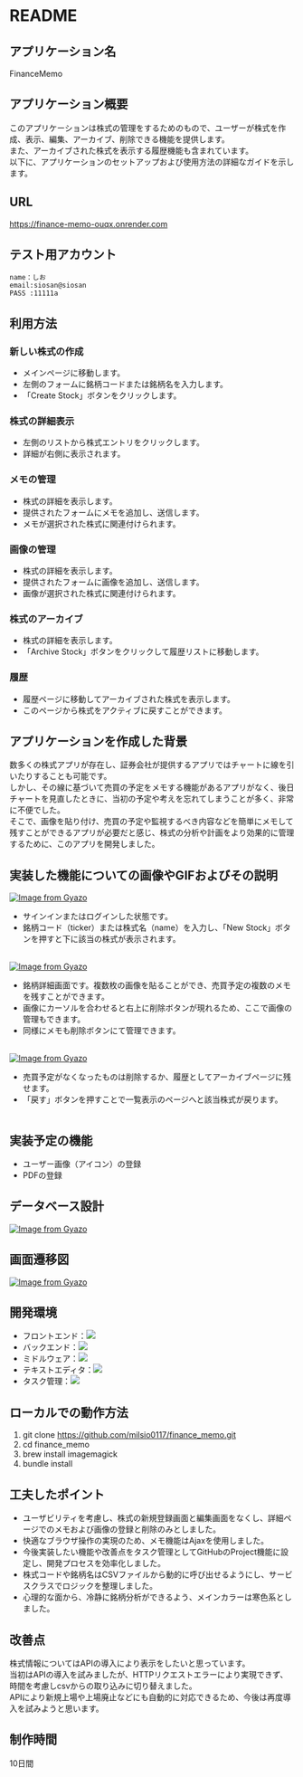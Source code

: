 # README

## アプリケーション名
FinanceMemo

## アプリケーション概要
このアプリケーションは株式の管理をするためのもので、ユーザーが株式を作成、表示、編集、アーカイブ、削除できる機能を提供します。  
また、アーカイブされた株式を表示する履歴機能も含まれています。  
以下に、アプリケーションのセットアップおよび使用方法の詳細なガイドを示します。

## URL
https://finance-memo-ouqx.onrender.com

## テスト用アカウント
	name：しお
	email:siosan@siosan  
	PASS :11111a

## 利用方法

### 新しい株式の作成
* メインページに移動します。
* 左側のフォームに銘柄コードまたは銘柄名を入力します。
* 「Create Stock」ボタンをクリックします。

### 株式の詳細表示
* 左側のリストから株式エントリをクリックします。
* 詳細が右側に表示されます。

### メモの管理
* 株式の詳細を表示します。
* 提供されたフォームにメモを追加し、送信します。
* メモが選択された株式に関連付けられます。

### 画像の管理
* 株式の詳細を表示します。
* 提供されたフォームに画像を追加し、送信します。
* 画像が選択された株式に関連付けられます。

### 株式のアーカイブ
* 株式の詳細を表示します。
* 「Archive Stock」ボタンをクリックして履歴リストに移動します。

### 履歴
* 履歴ページに移動してアーカイブされた株式を表示します。
* このページから株式をアクティブに戻すことができます。

## アプリケーションを作成した背景
数多くの株式アプリが存在し、証券会社が提供するアプリではチャートに線を引いたりすることも可能です。  
しかし、その線に基づいて売買の予定をメモする機能があるアプリがなく、後日チャートを見直したときに、当初の予定や考えを忘れてしまうことが多く、非常に不便でした。  
そこで、画像を貼り付け、売買の予定や監視するべき内容などを簡単にメモして残すことができるアプリが必要だと感じ、株式の分析や計画をより効果的に管理するために、このアプリを開発しました。

## 実装した機能についての画像やGIFおよびその説明
[![Image from Gyazo](https://i.gyazo.com/972af5addfc3d05ad98c0cf986f351a8.png)](https://gyazo.com/972af5addfc3d05ad98c0cf986f351a8)
* サインインまたはログインした状態です。
* 銘柄コード（ticker）または株式名（name）を入力し、「New Stock」ボタンを押すと下に該当の株式が表示されます。
<br><br>

[![Image from Gyazo](https://i.gyazo.com/1231ab4f19509e660931122e5aef3e8a.png)](https://gyazo.com/1231ab4f19509e660931122e5aef3e8a)
* 銘柄詳細画面です。複数枚の画像を貼ることができ、売買予定の複数のメモを残すことができます。
* 画像にカーソルを合わせると右上に削除ボタンが現れるため、ここで画像の管理もできます。
* 同様にメモも削除ボタンにて管理できます。
<br><br>

[![Image from Gyazo](https://i.gyazo.com/02691272e5ec37ee75c426d3d0a6bc49.png)](https://gyazo.com/02691272e5ec37ee75c426d3d0a6bc49)
* 売買予定がなくなったものは削除するか、履歴としてアーカイブページに残せます。
* 「戻す」ボタンを押すことで一覧表示のページへと該当株式が戻ります。
<br><br>

## 実装予定の機能
* ユーザー画像（アイコン）の登録
* PDFの登録

## データベース設計
[![Image from Gyazo](https://i.gyazo.com/04e820add01a1d07d1d6ac1bab005077.png)](https://gyazo.com/04e820add01a1d07d1d6ac1bab005077)

## 画面遷移図
[![Image from Gyazo](https://i.gyazo.com/2b4f93ee88d20fea807af62d0b4aa507.png)](https://gyazo.com/2b4f93ee88d20fea807af62d0b4aa507)

## 開発環境
* フロントエンド：<img src="https://img.shields.io/badge/Javascript-276DC3.svg?logo=javascript&style=flat">
* バックエンド：<img src="https://img.shields.io/badge/-Rails-CC0000.svg?logo=rails&style=flat">
* ミドルウェア：<img src="https://img.shields.io/badge/-PostgreSQL-336791.svg?logo=postgresql&style=flat">
* テキストエディタ：<img src="https://img.shields.io/badge/-Visual%20Studio%20Code-007ACC.svg?logo=visual-studio-code&style=flat">
* タスク管理：<img src="https://img.shields.io/badge/-GitHub-181717.svg?logo=github&style=flat">

## ローカルでの動作方法
1. git clone https://github.com/milsio0117/finance_memo.git
2. cd finance_memo
3. brew install imagemagick
4. bundle install

## 工夫したポイント
* ユーザビリティを考慮し、株式の新規登録画面と編集画面をなくし、詳細ページでのメモおよび画像の登録と削除のみとしました。
* 快適なブラウザ操作の実現のため、メモ機能はAjaxを使用しました。
* 今後実装したい機能や改善点をタスク管理としてGitHubのProject機能に設定し、開発プロセスを効率化しました。
* 株式コードや銘柄名はCSVファイルから動的に呼び出せるようにし、サービスクラスでロジックを整理しました。
* 心理的な面から、冷静に銘柄分析ができるよう、メインカラーは寒色系としました。

## 改善点
株式情報についてはAPIの導入により表示をしたいと思っています。  
当初はAPIの導入を試みましたが、HTTPリクエストエラーにより実現できず、時間を考慮しcsvからの取り込みに切り替えました。  
APIにより新規上場や上場廃止などにも自動的に対応できるため、今後は再度導入を試みようと思います。

## 制作時間
10日間
